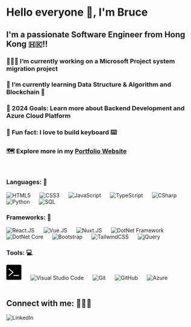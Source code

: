 # Hello everyone 👋, I'm Bruce

## I'm a passionate Software Engineer from Hong Kong 🇭🇰!!

### 👨🏻‍💻 I’m currently working on a **Microsoft Project system migration project**
### 🌱 I’m currently learning **Data Structure & Algorithm** and **Blockchain** 🤣
### 🎯 2024 Goals: Learn more about **Backend Development** and **Azure Cloud Platform**
### 🌟 Fun fact: I love to **build keyboard** ⌨️
### 🗺 Explore more in my [**Portfolio Website**][portfolio]

<br>

### Languages: 💬

<div align="left" >
  <img title="HTML5" alt="HTML5" width="40px" src="https://cdn.jsdelivr.net/gh/devicons/devicon/icons/html5/html5-original.svg" style="padding-right:20px;" />
  <img title="CSS3" alt="CSS3" width="40px" src="https://cdn.jsdelivr.net/gh/devicons/devicon/icons/css3/css3-original.svg" style="padding-right:20px;" />
  <img title="JavaScript" alt="JavaScript" width="40px" src="https://cdn.jsdelivr.net/gh/devicons/devicon/icons/javascript/javascript-original.svg" style="padding-right:20px;" />
  <img title="TypeScript" alt="TypeScript" width="40px" src="https://cdn.jsdelivr.net/gh/devicons/devicon/icons/typescript/typescript-original.svg" style="padding-right:20px;" />
  <img title="CSharp" alt="CSharp" width="40px" src="https://cdn.jsdelivr.net/gh/devicons/devicon@latest/icons/csharp/csharp-original.svg" style="padding-right:20px;" />
  <img title="Python" alt="Python" width="40px" src="https://cdn.jsdelivr.net/gh/devicons/devicon@latest/icons/python/python-original.svg" style="padding-right:20px;" />
  <img title="SQL" alt="SQL" width="40px" src="https://cdn.jsdelivr.net/gh/devicons/devicon@latest/icons/azuresqldatabase/azuresqldatabase-original.svg" style="padding-right:20px;" />
</div>

### Frameworks: 🧩

<div align="left" >
  <img title="React.JS" alt="React.JS" width="40px" src="https://cdn.jsdelivr.net/gh/devicons/devicon/icons/react/react-original.svg" style="padding-right:20px;" />
  <img title="Vue.JS" alt="Vue.JS" width="40px" src="https://cdn.jsdelivr.net/gh/devicons/devicon@latest/icons/vuejs/vuejs-original.svg" style="padding-right:20px;" />
  <img title="Nuxt.JS" alt="Nuxt.JS" width="40px" src="https://cdn.jsdelivr.net/gh/devicons/devicon@latest/icons/nuxtjs/nuxtjs-original.svg" style="padding-right:20px;" />
  <img title="DotNet Framework" alt="DotNet Framework" width="40px" src="https://cdn.jsdelivr.net/gh/devicons/devicon@latest/icons/dot-net/dot-net-original-wordmark.svg" style="padding-right:20px;" />
  <img title="DotNet Core" alt="DotNet Core" width="40px" src="https://cdn.jsdelivr.net/gh/devicons/devicon@latest/icons/dotnetcore/dotnetcore-original.svg" style="padding-right:20px;"  />
  <img title="Bootstrap" alt="Bootstrap" width="40px" src="https://cdn.jsdelivr.net/gh/devicons/devicon/icons/bootstrap/bootstrap-original.svg" style="padding-right:20px;" />
  <img title="TailwindCSS" alt="TailwindCSS" width="40px" src="https://cdn.jsdelivr.net/gh/devicons/devicon@latest/icons/tailwindcss/tailwindcss-original.svg" style="padding-right:20px;" />
  <img title="jQuery" alt="jQuery" width="40px" src="https://cdn.jsdelivr.net/gh/devicons/devicon/icons/jquery/jquery-original.svg" style="padding-right:20px;" />
</div>

### Tools: 💻

<div align="left" >
  <img title="Terminal" alt="Terminal" width="40px" src="./img/terminal.png" style="padding-right:20px;" />
  <img title="Visual" alt="Visual Studio Code" width="40px" src="https://cdn.jsdelivr.net/gh/devicons/devicon/icons/vscode/vscode-original.svg" style="padding-right:20px;" />
  <img title="Git" alt="Git" width="40px" src="https://cdn.jsdelivr.net/gh/devicons/devicon/icons/git/git-original.svg" style="padding-right:20px;" />
  <img title="GitHub" alt="GitHub" width="40px" style="padding-right:20px;" src="https://cdn.jsdelivr.net/gh/devicons/devicon@latest/icons/github/github-original.svg" />
  <img title="Azure" alt="Azure" width="40px"  src="https://cdn.jsdelivr.net/gh/devicons/devicon@latest/icons/azure/azure-original.svg" style="padding-right:20px;" />
</div>

<br>

## Connect with me: 🙋🏻‍♂️

[<img align="left" title="LinkedIn" alt="LinkedIn"  src="https://img.shields.io/badge/LinkedIn-0077B5?style=for-the-badge&logo=linkedin&logoColor=white" />][linkedin]

[linkedin]: https://www.linkedin.com/in/bruce-webdeveloper
[portfolio]: https://lto666.github.io/
